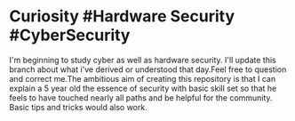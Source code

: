 # Curiosity #Hardware Security #CyberSecurity 
I'm beginning to study cyber as well as hardware security. I'll update this branch about what i've derived or understood that day.Feel free to question and correct me.The ambitious aim of creating this repository is that I can explain a 5 year old the essence of security with basic skill set so that he feels to have touched nearly all paths and be helpful for the community.
Basic tips and tricks would also work.
